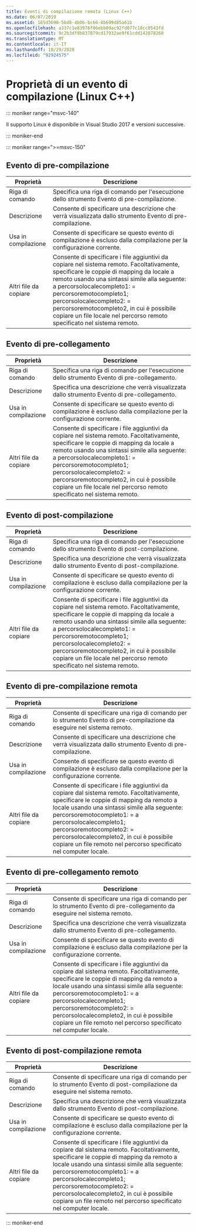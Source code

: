 ```yaml
---
title: Eventi di compilazione remota (Linux C++)
ms.date: 06/07/2019
ms.assetid: 165d3690-5bd8-4b0b-bc66-8b699d85a61b
ms.openlocfilehash: a337c1e83976f06ebb09ac92fd077c18cc8543fd
ms.sourcegitcommit: 9c2b3df9b837879cd17932ae9f61cdd142078260
ms.translationtype: MT
ms.contentlocale: it-IT
ms.lasthandoff: 10/29/2020
ms.locfileid: "92924575"
---
```

# <a name="build-event-properties-linux-c"></a>Proprietà di un evento di compilazione (Linux C++)

::: moniker range="msvc-140"

Il supporto Linux è disponibile in Visual Studio 2017 e versioni successive.

::: moniker-end

::: moniker range=">=msvc-150"

## <a name="pre-build-event"></a>Evento di pre-compilazione

| Proprietà | Descrizione |
|--|--|
| Riga di comando | Specifica una riga di comando per l'esecuzione dello strumento Evento di pre-compilazione. |
| Descrizione | Consente di specificare una descrizione che verrà visualizzata dallo strumento Evento di pre-compilazione. |
| Usa in compilazione | Consente di specificare se questo evento di compilazione è escluso dalla compilazione per la configurazione corrente. |
| Altri file da copiare | Consente di specificare i file aggiuntivi da copiare nel sistema remoto. Facoltativamente, specificare le coppie di mapping da locale a remoto usando una sintassi simile alla seguente: a percorsolocalecompleto1: = percorsoremotocompleto1; percorsolocalecompleto2: = percorsoremotocompleto2, in cui è possibile copiare un file locale nel percorso remoto specificato nel sistema remoto. |

## <a name="pre-link-event"></a>Evento di pre-collegamento

| Proprietà | Descrizione |
|--|--|
| Riga di comando | Specifica una riga di comando per l'esecuzione dello strumento Evento di pre-collegamento. |
| Descrizione | Specifica una descrizione che verrà visualizzata dallo strumento Evento di pre-collegamento. |
| Usa in compilazione | Consente di specificare se questo evento di compilazione è escluso dalla compilazione per la configurazione corrente. |
| Altri file da copiare | Consente di specificare i file aggiuntivi da copiare nel sistema remoto. Facoltativamente, specificare le coppie di mapping da locale a remoto usando una sintassi simile alla seguente: a percorsolocalecompleto1: = percorsoremotocompleto1; percorsolocalecompleto2: = percorsoremotocompleto2, in cui è possibile copiare un file locale nel percorso remoto specificato nel sistema remoto. |

## <a name="post-build-event"></a>Evento di post-compilazione

| Proprietà | Descrizione |
|--|--|
| Riga di comando | Specifica una riga di comando per l'esecuzione dello strumento Evento di post-compilazione. |
| Descrizione | Specifica una descrizione che verrà visualizzata dallo strumento Evento di post-compilazione. |
| Usa in compilazione | Consente di specificare se questo evento di compilazione è escluso dalla compilazione per la configurazione corrente. |
| Altri file da copiare | Consente di specificare i file aggiuntivi da copiare nel sistema remoto. Facoltativamente, specificare le coppie di mapping da locale a remoto usando una sintassi simile alla seguente: a percorsolocalecompleto1: = percorsoremotocompleto1; percorsolocalecompleto2: = percorsoremotocompleto2, in cui è possibile copiare un file locale nel percorso remoto specificato nel sistema remoto. |

## <a name="remote-pre-build-event"></a>Evento di pre-compilazione remota

| Proprietà | Descrizione |
|--|--|
| Riga di comando | Consente di specificare una riga di comando per lo strumento Evento di pre-compilazione da eseguire nel sistema remoto. |
| Descrizione | Consente di specificare una descrizione che verrà visualizzata dallo strumento Evento di pre-compilazione. |
| Usa in compilazione | Consente di specificare se questo evento di compilazione è escluso dalla compilazione per la configurazione corrente. |
| Altri file da copiare | Consente di specificare i file aggiuntivi da copiare dal sistema remoto. Facoltativamente, specificare le coppie di mapping da remoto a locale usando una sintassi simile alla seguente: percorsoremotocompleto1: = a percorsolocalecompleto1; percorsoremotocompleto2: = percorsolocalecompleto2, in cui è possibile copiare un file remoto nel percorso specificato nel computer locale. |

## <a name="remote-pre-link-event"></a>Evento di pre-collegamento remoto

| Proprietà | Descrizione |
|--|--|
| Riga di comando | Consente di specificare una riga di comando per lo strumento Evento di pre-collegamento da eseguire nel sistema remoto. |
| Descrizione | Specifica una descrizione che verrà visualizzata dallo strumento Evento di pre-collegamento. |
| Usa in compilazione | Consente di specificare se questo evento di compilazione è escluso dalla compilazione per la configurazione corrente. |
| Altri file da copiare | Consente di specificare i file aggiuntivi da copiare dal sistema remoto. Facoltativamente, specificare le coppie di mapping da remoto a locale usando una sintassi simile alla seguente: percorsoremotocompleto1: = a percorsolocalecompleto1; percorsoremotocompleto2: = percorsolocalecompleto2, in cui è possibile copiare un file remoto nel percorso specificato nel computer locale. |

## <a name="remote-post-build-event"></a>Evento di post-compilazione remota

| Proprietà | Descrizione |
|--|--|
| Riga di comando | Consente di specificare una riga di comando per lo strumento Evento di post-compilazione da eseguire nel sistema remoto. |
| Descrizione | Specifica una descrizione che verrà visualizzata dallo strumento Evento di post-compilazione. |
| Usa in compilazione | Consente di specificare se questo evento di compilazione è escluso dalla compilazione per la configurazione corrente. |
| Altri file da copiare | Consente di specificare i file aggiuntivi da copiare dal sistema remoto. Facoltativamente, specificare le coppie di mapping da remoto a locale usando una sintassi simile alla seguente: percorsoremotocompleto1: = a percorsolocalecompleto1; percorsoremotocompleto2: = percorsolocalecompleto2, in cui è possibile copiare un file remoto nel percorso specificato nel computer locale. |

::: moniker-end
